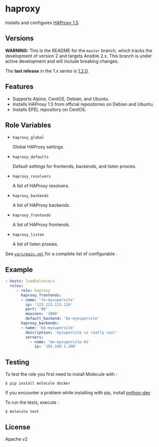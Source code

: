 haproxy
========

Installs and configures [HAProxy 1.5](http://www.haproxy.org/).

Versions
--------

**WARNING:** This is the README for the `master` branch, which tracks the development of version 2 and targets Ansible 2.x. This branch is under active development and will include breaking changes.

The **last release** in the 1.x series is [1.2.0](https://github.com/devops-coop/ansible-haproxy/tree/v1.2.0).

Features
--------

* Supports Alpine, CentOS, Debian, and Ubuntu.
* Installs HAProxy 1.5 from official repositories on Debian and Ubuntu.
* Installs EPEL repository on CentOS.

Role Variables
--------------

* `haproxy_global`

    Global HAProxy settings.
* `haproxy_defaults`

    Default settings for frontends, backends, and listen proxies.
* `haproxy_resolvers`

    A list of HAProxy resolvers.
* `haproxy_backends`

    A list of HAProxy backends.
* `haproxy_frontends`

    A list of HAProxy frontends.
* `haproxy_listen`

    A list of listen proxies.

See [`vars/main.yml`](vars/main.yml) for a complete list of configurable .

Example
-------

```yaml
- hosts: loadbalancers
  roles:
     - role: haproxy
       haproxy_frontends:
       - name: 'fe-mysupersite'
         ip: '123.123.123.120'
         port: '80'
         maxconn: '1000'
         default_backend: 'be-mysupersite'
       haproxy_backends:
       - name: 'be-mysupersite'
         description: 'mysupersite is really cool'
         servers:
           - name: 'be-mysupersite-01'
             ip: '192.168.1.100'
```

Testing
-------

To test the role you first need to install Molecule with :

```
$ pip install molecule docker
```

If you encounter a problem while installing with pip, install [python-dev](https://stackoverflow.com/a/21530768)

To run the tests, execute :

```
$ molecule test
```

License
------

Apache v2
